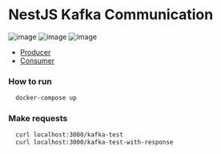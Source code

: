 # NestJS Kafka Communication

![image](https://img.shields.io/badge/nestjs-E0234E?style=for-the-badge&logo=nestjs&logoColor=white)
![image](https://img.shields.io/badge/TypeScript-007ACC?style=for-the-badge&logo=typescript&logoColor=white)
![image](https://img.shields.io/badge/Apache_Kafka-231F20?style=for-the-badge&logo=apache-kafka&logoColor=white)

* [Producer](producer/README.md)
* [Consumer](consumer/README.md)

### How to run
```bash
  docker-compose up
```

### Make requests
```bash
  curl localhost:3000/kafka-test
  curl localhost:3000/kafka-test-with-response
```

